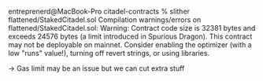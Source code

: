 entreprenerd@MacBook-Pro citadel-contracts % slither flattened/StakedCitadel.sol
Compilation warnings/errors on flattened/StakedCitadel.sol:
Warning: Contract code size is 32381 bytes and exceeds 24576 bytes (a limit introduced in Spurious Dragon). This contract may not be deployable on mainnet. Consider enabling the optimizer (with a low "runs" value!), turning off revert strings, or using libraries.

-> Gas limit may be an issue but we can cut extra stuff
